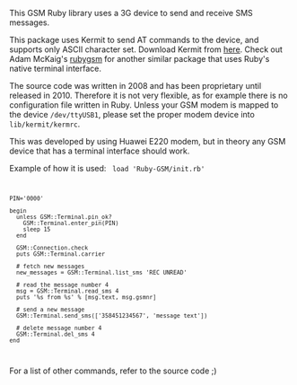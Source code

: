This GSM Ruby library uses a 3G device to send and receive SMS messages.

This package uses Kermit to send AT commands to the device, and supports only ASCII character set.
Download Kermit from [here](http://www.columbia.edu/kermit/ck80.html#download).
Check out Adam McKaig's [rubygsm](http://github.com/adammck/rubygsm) for another similar package that uses Ruby's native terminal interface.

The source code was written in 2008 and has been proprietary until released in 2010. Therefore it is not very flexible,
as for example there is no configuration file written in Ruby. Unless your GSM modem is mapped to the device `/dev/ttyUSB1`,
please set the proper modem device into `lib/kermit/kermrc`. 

This was developed by using Huawei E220 modem, but in theory any GSM device that has a terminal interface should work.

Example of how it is used:
<code>
	load 'Ruby-GSM/init.rb'

    PIN='0000'

    begin
      unless GSM::Terminal.pin_ok?
        GSM::Terminal.enter_pin(PIN)
        sleep 15
      end

      GSM::Connection.check
	  puts GSM::Terminal.carrier

      # fetch new messages
      new_messages = GSM::Terminal.list_sms 'REC UNREAD'

      # read the message number 4
      msg = GSM::Terminal.read_sms 4
      puts '%s from %s' % [msg.text, msg.gsmnr]

      # send a new message
      GSM::Terminal.send_sms(['358451234567', 'message text'])

      # delete message number 4
      GSM::Terminal.del_sms 4
    end
</code>

For a list of other commands, refer to the source code ;)

